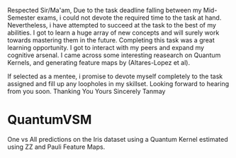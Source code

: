 
Respected Sir/Ma'am, 
Due to the task deadline falling between my Mid-Semester exams, i could not devote the required time to the task at hand. Nevertheless, i have attempted to succeed at the task to the best of my abilities. 
I got to learn a huge array of new concepts and will surely work towards mastering them in the future. 
Completing this task was a great learning opportunity. I got to interact with my peers and expand my cognitive arsenal.
I came across some interesting reasearch on Quantum Kernels, and generating feature maps by (Altares-Lopez et al).

If selected as a mentee, i promise to devote myself completely to the task assigned and fill up any loopholes in my skillset.
Looking forward to hearing from you soon.
Thanking You
Yours Sincerely
Tanmay

# QuantumVSM
One vs All predictions on the Iris dataset using a Quantum Kernel estimated using ZZ and Pauli Feature Maps.
